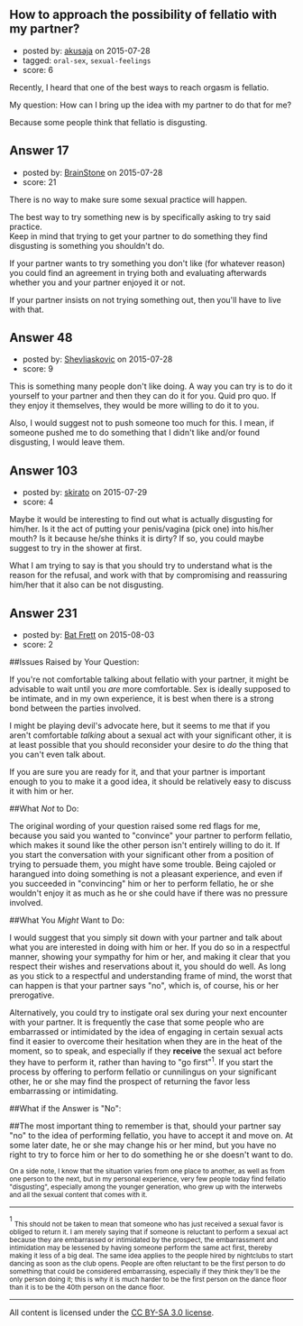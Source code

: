 ## How to approach the possibility of fellatio with my partner?

- posted by: [akusaja](https://stackexchange.com/users/2997298/akusaja) on 2015-07-28
- tagged: `oral-sex`, `sexual-feelings`
- score: 6

Recently, I heard that one of the best ways to reach orgasm is fellatio.

My question: How can I bring up the idea with my partner to do that for me? 

Because some people think that fellatio is disgusting.


## Answer 17

- posted by: [BrainStone](https://stackexchange.com/users/2267875/brainstone) on 2015-07-28
- score: 21

There is no way to make sure some sexual practice will happen.

The best way to try something new is by specifically asking to try said practice.  
Keep in mind that trying to get your partner to do something they find disgusting is something you shouldn't do.

If your partner wants to try something you don't like (for whatever reason) you could find an agreement in trying both and evaluating afterwards whether you and your partner enjoyed it or not.

If your partner insists on not trying something out, then you'll have to live with that.


## Answer 48

- posted by: [Shevliaskovic](https://stackexchange.com/users/2701794/shevliaskovic) on 2015-07-28
- score: 9

This is something many people don't like doing. A way you can try is to do it yourself to your partner and then they can do it for you. Quid pro quo. If they enjoy it themselves, they would be more willing to do it to you.

Also, I would suggest not to push someone too much for this. I mean, if someone pushed me to do something that I didn't like and/or found disgusting, I would leave them.


## Answer 103

- posted by: [skirato](https://stackexchange.com/users/4123394/skirato) on 2015-07-29
- score: 4

Maybe it would be interesting to find out what is actually disgusting for him/her. Is it the act of putting your penis/vagina (pick one) into his/her mouth? Is it because he/she thinks it is dirty? If so, you could maybe suggest to try in the shower at first.

What I am trying to say is that you should try to understand what is the reason for the refusal, and work with that by compromising and reassuring him/her that it also can be not disgusting.


## Answer 231

- posted by: [Bat Frett](https://stackexchange.com/users/6095099/bat-frett) on 2015-08-03
- score: 2

##Issues Raised by Your Question:

If you're not comfortable talking about fellatio with your partner, it might be advisable to wait until you *are* more comfortable.  Sex is ideally supposed to be intimate, and in my own experience, it is best when there is a strong bond between the parties involved.  

I might be playing devil's advocate here, but it seems to me that if you aren't comfortable *talking* about a sexual act with your significant other, it is at least possible that you should reconsider your desire to *do* the thing that you can't even talk about.

If you are sure you are ready for it, and that your partner is important enough to you to make it a good idea, it should be relatively easy to discuss it with him or her.  

##What *Not* to Do:

The original wording of your question raised some red flags for me, because you said you wanted to "convince" your partner to perform fellatio, which makes it sound like the other person isn't entirely willing to do it.  If you start the conversation with your significant other from a position of trying to persuade them, you might have some trouble.  Being cajoled or harangued into doing something is not a pleasant experience, and even if you succeeded in "convincing" him or her to perform fellatio, he or she wouldn't enjoy it as much as he or she could have if there was no pressure involved.

##What You *Might* Want to Do:

I would suggest that you simply sit down with your partner and talk about what you are interested in doing with him or her.  If you do so in a respectful manner, showing your sympathy for him or her, and making it clear that you respect their wishes and reservations about it, you should do well.  As long as you stick to a respectful and understanding frame of mind, the worst that can happen is that your partner says "no", which is, of course, his or her prerogative.  

Alternatively, you could try to instigate oral sex during your next encounter with your partner.  It is frequently the case that some people who are embarrassed or intimidated by the idea of engaging in certain sexual acts find it easier to overcome their hesitation when they are in the heat of the moment, so to speak, and especially if they **receive** the sexual act before they have to perform it, rather than having to "go first"<sup>1</sup>.  If you start the process by offering to perform fellatio or cunnilingus on your significant other, he or she may find the prospect of returning the favor less embarrassing or intimidating.  

##What if the Answer is "No":

##The most important thing to remember is that, should your partner say "no" to the idea of performing fellatio, you have to accept it and move on.  At some later date, he or she may change his or her mind, but you have no right to try to force him or her to do something he or she doesn't want to do.  

<sub>On a side note, I know that the situation varies from one place to another, as well as from one person to the next, but in my personal experience, very few people today find fellatio "disgusting", especially among the younger generation, who grew up with the interwebs and all the sexual content that comes with it.</sub>


----------

<sup>1</sup> <sub>This should not be taken to mean that someone who has just received a sexual favor is obliged to return it.  I am merely saying that if someone is reluctant to perform a sexual act because they are embarrassed or intimidated by the prospect, the embarrassment and intimidation may be lessened by having someone perform the same act first, thereby making it less of a big deal.  The same idea applies to the people hired by nightclubs to start dancing as soon as the club opens.  People are often reluctant to be the first person to do something that could be considered embarrassing, especially if they think they'll be the only person doing it;  this is why it is much harder to be the first person on the dance floor than it is to be the 40th person on the dance floor.</sub>





---

All content is licensed under the [CC BY-SA 3.0 license](https://creativecommons.org/licenses/by-sa/3.0/).
